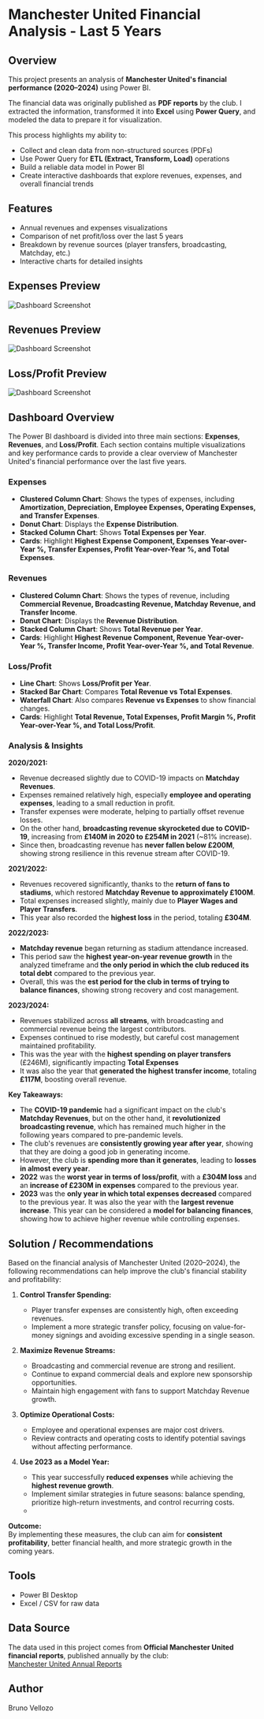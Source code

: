 # Manchester United Financial Analysis - Last 5 Years

## Overview
This project presents an analysis of **Manchester United's financial performance (2020–2024)** using Power BI.  

The financial data was originally published as **PDF reports** by the club. I extracted the information, transformed it into **Excel** using **Power Query**, and modeled the data to prepare it for visualization.  

This process highlights my ability to:
- Collect and clean data from non-structured sources (PDFs)  
- Use Power Query for **ETL (Extract, Transform, Load)** operations  
- Build a reliable data model in Power BI  
- Create interactive dashboards that explore revenues, expenses, and overall financial trends

## Features
- Annual revenues and expenses visualizations  
- Comparison of net profit/loss over the last 5 years  
- Breakdown by revenue sources (player transfers, broadcasting, Matchday, etc.)  
- Interactive charts for detailed insights  

## Expenses Preview
![Dashboard Screenshot](manutd_power_bi_expenses.png)

## Revenues Preview
![Dashboard Screenshot](manutd_power_bi_revenues.png)

## Loss/Profit Preview
![Dashboard Screenshot](mutd_power_bi_lossprofit.png)





## Dashboard Overview

The Power BI dashboard is divided into three main sections: **Expenses**, **Revenues**, and **Loss/Profit**. Each section contains multiple visualizations and key performance cards to provide a clear overview of Manchester United's financial performance over the last five years.

### Expenses
- **Clustered Column Chart**: Shows the types of expenses, including **Amortization, Depreciation, Employee Expenses, Operating Expenses, and Transfer Expenses**.  
- **Donut Chart**: Displays the **Expense Distribution**.  
- **Stacked Column Chart**: Shows **Total Expenses per Year**.  
- **Cards**: Highlight **Highest Expense Component, Expenses Year-over-Year %, Transfer Expenses, Profit Year-over-Year %, and Total Expenses**.

### Revenues
- **Clustered Column Chart**: Shows the types of revenue, including **Commercial Revenue, Broadcasting Revenue, Matchday Revenue, and Transfer Income**.  
- **Donut Chart**: Displays the **Revenue Distribution**.  
- **Stacked Column Chart**: Shows **Total Revenue per Year**.  
- **Cards**: Highlight **Highest Revenue Component, Revenue Year-over-Year %, Transfer Income, Profit Year-over-Year %, and Total Revenue**.

### Loss/Profit
- **Line Chart**: Shows **Loss/Profit per Year**.  
- **Stacked Bar Chart**: Compares **Total Revenue vs Total Expenses**.  
- **Waterfall Chart**: Also compares **Revenue vs Expenses** to show financial changes.  
- **Cards**: Highlight **Total Revenue, Total Expenses, Profit Margin %, Profit Year-over-Year %, and Total Loss/Profit**.

### Analysis & Insights

**2020/2021:**  
- Revenue decreased slightly due to COVID-19 impacts on **Matchday Revenues**.  
- Expenses remained relatively high, especially **employee and operating expenses**, leading to a small reduction in profit.  
- Transfer expenses were moderate, helping to partially offset revenue losses.  
- On the other hand, **broadcasting revenue skyrocketed due to COVID-19**, increasing from **£140M in 2020 to £254M in 2021** (~81% increase).  
- Since then, broadcasting revenue has **never fallen below £200M**, showing strong resilience in this revenue stream after COVID-19.

**2021/2022:**  
- Revenues recovered significantly, thanks to the **return of fans to stadiums**, which restored **Matchday Revenue to approximately £100M**.   
- Total expenses increased slightly, mainly due to **Player Wages and Player Transfers**.
- This year also recorded the **highest loss** in the period, totaling **£304M**.

**2022/2023:**  
- **Matchday revenue** began returning as stadium attendance increased.  
- This period saw the **highest year-on-year revenue growth** in the analyzed timeframe and **the only period in which the club reduced its total debt** compared to the previous year.
- Overall, this was the **est period for the club in terms of trying to balance finances**, showing strong recovery and cost management.

**2023/2024:**  
- Revenues stabilized across **all streams**, with broadcasting and commercial revenue being the largest contributors.  
- Expenses continued to rise modestly, but careful cost management maintained profitability.  
- This was the year with the **highest spending on player transfers** (£246M), significantly impacting **Total Expenses** 
- It was also the year that **generated the highest transfer income**, totaling **£117M**, boosting overall revenue.  

**Key Takeaways:**  

- The **COVID-19 pandemic** had a significant impact on the club's **Matchday Revenues**, but on the other hand, it **revolutionized broadcasting revenue**, which has remained much higher in the following years compared to pre-pandemic levels.  
- The club's revenues are **consistently growing year after year**, showing that they are doing a good job in generating income.  
- However, the club is **spending more than it generates**, leading to **losses in almost every year**.  
- **2022** was the **worst year in terms of loss/profit**, with a **£304M loss** and an **increase of £230M in expenses** compared to the previous year.  
- **2023** was the **only year in which total expenses decreased** compared to the previous year. It was also the year with the **largest revenue increase**. This year can be considered a **model for balancing finances**, showing how to achieve higher revenue while controlling expenses.

## Solution / Recommendations

Based on the financial analysis of Manchester United (2020–2024), the following recommendations can help improve the club's financial stability and profitability:

1. **Control Transfer Spending:**  
   - Player transfer expenses are consistently high, often exceeding revenues.  
   - Implement a more strategic transfer policy, focusing on value-for-money signings and avoiding excessive spending in a single season.

2. **Maximize Revenue Streams:**  
   - Broadcasting and commercial revenue are strong and resilient.  
   - Continue to expand commercial deals and explore new sponsorship opportunities.  
   - Maintain high engagement with fans to support Matchday Revenue growth.

3. **Optimize Operational Costs:**  
   - Employee and operational expenses are major cost drivers.  
   - Review contracts and operating costs to identify potential savings without affecting performance.

4. **Use 2023 as a Model Year:**  
   - This year successfully **reduced expenses** while achieving the **highest revenue growth**.  
   - Implement similar strategies in future seasons: balance spending, prioritize high-return investments, and control recurring costs.
   - 
**Outcome:**  
By implementing these measures, the club can aim for **consistent profitability**, better financial health, and more strategic growth in the coming years.


## Tools
- Power BI Desktop  
- Excel / CSV for raw data

## Data Source
The data used in this project comes from **Official Manchester United financial reports**, published annually by the club:  
[Manchester United Annual Reports](https://ir.manutd.com/financial-information/annual-reports)

## Author
Bruno Vellozo
